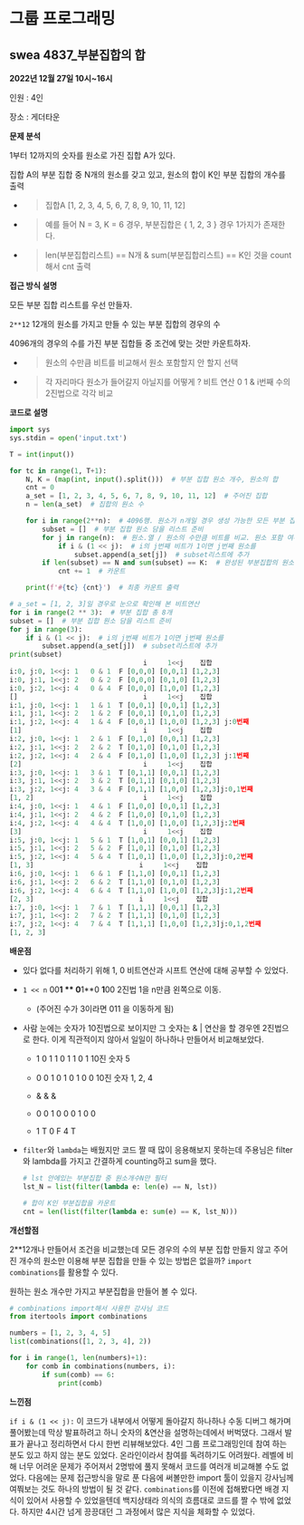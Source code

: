 # **그룹 프로그래밍**

## swea 4837_부분집합의 합

**2022년 12월 27일 10시~16시**

인원 : 4인

장소 : 게더타운



**문제 분석**

1부터 12까지의 숫자를 원소로 가진 집합 A가 있다.

집합 A의 부분 집합 중 N개의 원소를 갖고 있고, 원소의 합이 K인 부분 집합의 개수를 출력

- > 집합A [1, 2, 3, 4, 5, 6, 7, 8, 9, 10, 11, 12]
- > 예를 들어 N = 3, K = 6 경우, 부분집합은 { 1, 2, 3 } 경우 1가지가 존재한다.
- > len(부분집합리스트) == N개 & sum(부분집합리스트) == K인 것을 count해서 cnt 출력

**접근 방식 설명**

모든 부분 집합 리스트를 우선 만들자. 

`2**12`  12개의 원소를 가지고 만들 수 있는 부분 집합의 경우의 수

4096개의 경우의 수를 가진 부분 집합들 중 조건에 맞는 것만 카운트하자.

- > 원소의 수만큼 비트를 비교해서 원소 포함할지 안 할지 선택
- > 각 자리마다 원소가 들어갈지 아닐지를 어떻게 ? 비트 연산 0 1 & i번째 수의 2진법으로 각각 비교

**코드로 설명**

```python
import sys
sys.stdin = open('input.txt')

T = int(input())

for tc in range(1, T+1):
    N, K = (map(int, input().split()))  # 부분 집합 원소 개수, 원소의 합
    cnt = 0
    a_set = [1, 2, 3, 4, 5, 6, 7, 8, 9, 10, 11, 12]  # 주어진 집합
    n = len(a_set)  # 집합의 원소 수

    for i in range(2**n):  # 4096행. 원소가 n개일 경우 생성 가능한 모든 부분 집합의 개수
        subset = []  # 부분 집합 원소 담을 리스트 준비
        for j in range(n):  # 원소.열 / 원소의 수만큼 비트를 비교. 원소 포함 여부 판단
            if i & (1 << j):  # i의 j번째 비트가 1이면 j번째 원소를
                subset.append(a_set[j])  # subset리스트에 추가
        if len(subset) == N and sum(subset) == K:  # 완성된 부분집합의 원소개수가 N이며 원소합이 K일 경우
            cnt += 1  # 카운트

    print(f'#{tc} {cnt}')  # 최종 카운트 출력
```

```python
# a_set = [1, 2, 3]일 경우로 눈으로 확인해 본 비트연산
for i in range(2 ** 3):  # 부분 집합 총 8개
subset = []  # 부분 집합 원소 담을 리스트 준비
for j in range(3):  
    if i & (1 << j):  # i의 j번째 비트가 1이면 j번째 원소를
        subset.append(a_set[j])  # subset리스트에 추가
print(subset)
                                 i     1<<j    집합
i:0, j:0, 1<<j: 1   0 & 1  F [0,0,0] [0,0,1] [1,2,3]
i:0, j:1, 1<<j: 2   0 & 2  F [0,0,0] [0,1,0] [1,2,3]
i:0, j:2, 1<<j: 4   0 & 4  F [0,0,0] [1,0,0] [1,2,3]
[]                               i     1<<j    집합
i:1, j:0, 1<<j: 1   1 & 1  T [0,0,1] [0,0,1] [1,2,3]
i:1, j:1, 1<<j: 2   1 & 2  F [0,0,1] [0,1,0] [1,2,3]
i:1, j:2, 1<<j: 4   1 & 4  F [0,0,1] [1,0,0] [1,2,3] j:0번째
[1]                              i     1<<j    집합
i:2, j:0, 1<<j: 1   2 & 1  F [0,1,0] [0,0,1] [1,2,3]
i:2, j:1, 1<<j: 2   2 & 2  T [0,1,0] [0,1,0] [1,2,3]
i:2, j:2, 1<<j: 4   2 & 4  F [0,1,0] [1,0,0] [1,2,3] j:1번째
[2]                              i     1<<j    집합
i:3, j:0, 1<<j: 1   3 & 1  T [0,1,1] [0,0,1] [1,2,3]
i:3, j:1, 1<<j: 2   3 & 2  T [0,1,1] [0,1,0] [1,2,3]
i:3, j:2, 1<<j: 4   3 & 4  F [0,1,1] [1,0,0] [1,2,3]j:0,1번째
[1, 2]                           i     1<<j    집합
i:4, j:0, 1<<j: 1   4 & 1  F [1,0,0] [0,0,1] [1,2,3]
i:4, j:1, 1<<j: 2   4 & 2  F [1,0,0] [0,1,0] [1,2,3]
i:4, j:2, 1<<j: 4   4 & 4  T [1,0,0] [1,0,0] [1,2,3]j:2번째
[3]                              i     1<<j    집합
i:5, j:0, 1<<j: 1   5 & 1  T [1,0,1] [0,0,1] [1,2,3]
i:5, j:1, 1<<j: 2   5 & 2  F [1,0,1] [0,1,0] [1,2,3]
i:5, j:2, 1<<j: 4   5 & 4  T [1,0,1] [1,0,0] [1,2,3]j:0,2번째
[1, 3]                          i     1<<j    집합
i:6, j:0, 1<<j: 1   6 & 1  F [1,1,0] [0,0,1] [1,2,3]
i:6, j:1, 1<<j: 2   6 & 2  T [1,1,0] [0,1,0] [1,2,3]
i:6, j:2, 1<<j: 4   6 & 4  T [1,1,0] [1,0,0] [1,2,3]j:1,2번째
[2, 3]                          i     1<<j    집합
i:7, j:0, 1<<j: 1   7 & 1  T [1,1,1] [0,0,1] [1,2,3]
i:7, j:1, 1<<j: 2   7 & 2  T [1,1,1] [0,1,0] [1,2,3]
i:7, j:2, 1<<j: 4   7 & 4  T [1,1,1] [1,0,0] [1,2,3]j:0,1,2번째
[1, 2, 3]
```



**배운점**

- 있다 없다를 처리하기 위해 1, 0 비트연산과 시프트 연산에 대해 공부할 수 있었다. 
- `1 << n`   00**1 **   0**1**0   **1**00     2진법 1을 n만큼 왼쪽으로 이동. 
  - (주어진 수가 3이라면 011 을 이동하게 됨)

- 사람 눈에는 숫자가 10진법으로 보이지만 그 숫자는 & | 연산을 할 경우엔 2진법으로 한다. 이게 직관적이지 않아서 일일이 하나하나 만들어서 비교해보았다. 

  - 1 0 1      1 0 1     1 0 1       10진 숫자     5 

  - 0 0 1      0 1 0     1 0 0       10진 숫자 1, 2, 4

  -   &             &           &

  - 0 0 1      0 0 0     1 0 0        

  - 1 T           0 F         4 T      


- `filter`와 `lambda`는 배웠지만 코드 짤 때 많이 응용해보지 못하는데 주용님은 filter와 lambda를 가지고 간결하게 counting하고 sum을 했다.

  ```python
  # lst 안에있는 부분집합 중 원소개수N만 필터
  lst_N = list(filter(lambda e: len(e) == N, lst))  
  
  # 합이 K인 부분집합을 카운트
  cnt = len(list(filter(lambda e: sum(e) == K, lst_N)))  
  ```



**개선할점**

2**12개나 만들어서 조건을 비교했는데 모든 경우의 수의 부분 집합 만들지 않고 주어진 개수의 원소만 이용해 부분 집합을 만들 수 있는 방법은 없을까? `import combinations`를 활용할 수 있다.

원하는 원소 개수만 가지고 부분집합을 만들어 볼 수 있다.

```python
# combinations import해서 사용한 강사님 코드
from itertools import combinations

numbers = [1, 2, 3, 4, 5]
list(combinations([1, 2, 3, 4], 2))

for i in range(1, len(numbers)+1):
    for comb in combinations(numbers, i):
        if sum(comb) == 6:
            print(comb)
```



**느낀점**

`if i & (1 << j):` 이 코드가 내부에서 어떻게 돌아갈지 하나하나 수동 디버그 해가며 풀어봤는데 막상 발표하려고 하니 숫자의 &연산을 설명하는데에서 버벅댔다. 그래서 발표가 끝나고 정리하면서 다시 한번 리뷰해보았다. 4인 그룹 프로그래밍인데 참여 하는 분도 있고 하지 않는 분도 있었다. 온라인이라서 참여를 독려하기도 어려웠다. 레벨에 비해 너무 어려운 문제가 주어져서 2명밖에 풀지 못해서 코드를 여러개 비교해볼 수도 없었다. 다음에는 문제 접근방식을 말로 푼 다음에 써볼만한 import 툴이 있을지 강사님께 여쭤보는 것도 하나의 방법이 될 것 같다. `combinations`를 이전에 접해봤다면 배경 지식이 있어서 사용할 수 있었을텐데 백지상태라 의식의 흐름대로 코드를 짤 수 밖에 없었다. 하지만 4시간 넘게 끙끙대던 그 과정에서 많은 지식을 체화할 수 있었다.
